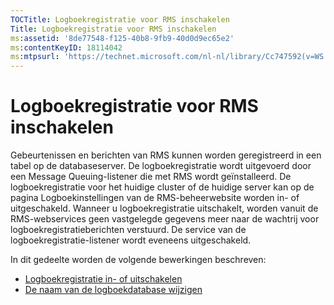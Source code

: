```yaml
---
TOCTitle: Logboekregistratie voor RMS inschakelen
Title: Logboekregistratie voor RMS inschakelen
ms:assetid: '8de77548-f125-40b8-9fb9-40d0d9ec65e2'
ms:contentKeyID: 18114042
ms:mtpsurl: 'https://technet.microsoft.com/nl-nl/library/Cc747592(v=WS.10)'
---
```


Logboekregistratie voor RMS inschakelen
=======================================

Gebeurtenissen en berichten van RMS kunnen worden geregistreerd in een tabel op de databaseserver. De logboekregistratie wordt uitgevoerd door een Message Queuing-listener die met RMS wordt geïnstalleerd. De logboekregistratie voor het huidige cluster of de huidige server kan op de pagina Logboekinstellingen van de RMS-beheerwebsite worden in- of uitgeschakeld. Wanneer u logboekregistratie uitschakelt, worden vanuit de RMS-webservices geen vastgelegde gegevens meer naar de wachtrij voor logboekregistratieberichten verstuurd. De service van de logboekregistratie-listener wordt eveneens uitgeschakeld.

In dit gedeelte worden de volgende bewerkingen beschreven:

-   [Logboekregistratie in- of uitschakelen](https://technet.microsoft.com/8e672f95-566f-4070-9a2a-2f70f087148f)
-   [De naam van de logboekdatabase wijzigen](https://technet.microsoft.com/e0e8dc95-767f-4b84-8966-914ab083471b)
